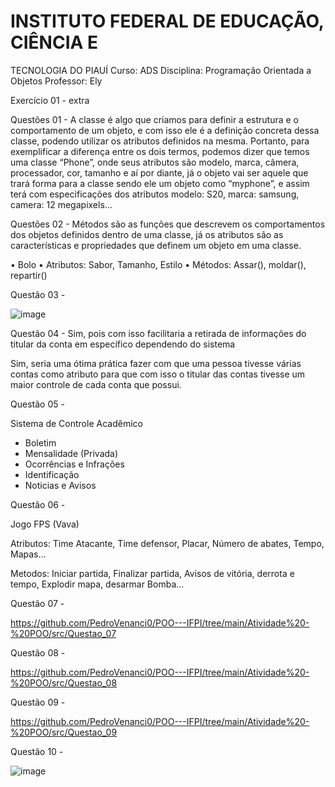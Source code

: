 # INSTITUTO FEDERAL DE EDUCAÇÃO, CIÊNCIA E
TECNOLOGIA DO PIAUÍ
Curso: ADS
Disciplina: Programação Orientada a Objetos
Professor: Ely

Exercício 01 - extra

Questões 01 - A classe é algo que criamos para definir a estrutura e o comportamento de um objeto, e com isso ele é a definição concreta dessa classe, podendo utilizar os atributos definidos na mesma. Portanto, para exemplificar a diferença entre os dois termos, podemos dizer que temos uma classe “Phone”, onde seus atributos são modelo, marca, câmera, processador, cor, tamanho e aí por diante, já o objeto vai ser aquele que trará forma para a classe sendo ele um objeto como “myphone”, e assim terá com especificações dos atributos modelo: S20, marca: samsung, camera: 12 megapixels… 

Questões 02 - Métodos são as funções que descrevem os comportamentos dos objetos definidos dentro de uma classe, já os atributos são as características e propriedades que definem um objeto em uma classe.

• Bolo
• Atributos: Sabor, Tamanho, Estilo
• Métodos: Assar(), moldar(), repartir()

Questão 03 - 

![image](https://github.com/user-attachments/assets/d4f57505-a303-4788-8291-02a1f0bc0511)

Questão 04 - 
Sim, pois com isso facilitaria a retirada de informações do titular da conta em específico dependendo do sistema

Sim, seria uma ótima prática fazer com que uma pessoa tivesse várias contas como atributo para que com isso o titular das contas tivesse um maior controle de cada conta que possui.


Questão 05 - 

Sistema de Controle Acadêmico  

- Boletim 
- Mensalidade (Privada) 
- Ocorrências e Infrações 
- Identificação
- Noticias e Avisos

Questão 06 - 

Jogo FPS (Vava)

Atributos:
Time Atacante, Time defensor, Placar, Número de abates, Tempo, Mapas…

Metodos:
Iniciar partida, Finalizar partida, Avisos de vitória, derrota e tempo, Explodir mapa, desarmar Bomba…

Questão 07 - 

https://github.com/PedroVenanci0/POO---IFPI/tree/main/Atividade%20-%20POO/src/Questao_07

Questão 08 - 

https://github.com/PedroVenanci0/POO---IFPI/tree/main/Atividade%20-%20POO/src/Questao_08

Questão 09 - 

https://github.com/PedroVenanci0/POO---IFPI/tree/main/Atividade%20-%20POO/src/Questao_09

Questão 10 - 

![image](https://github.com/user-attachments/assets/1ccfc548-1529-4207-b21c-381cc4d25781)

